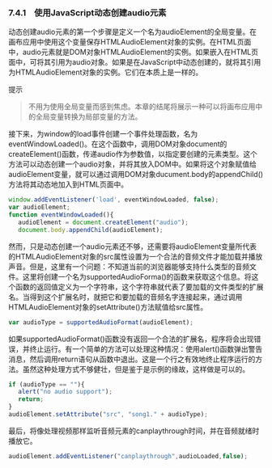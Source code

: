 ### 7.4.1　使用JavaScript动态创建audio元素

动态创建audio元素的第一个步骤是定义一个名为audioElement的全局变量。在画布应用中使用这个变量保存HTMLAudioElement对象的实例。在HTML页面中，audio元素就是DOM对象HTMLAudioElement的实例。如果嵌入在HTML页面中，可将其引用为audio对象。如果是在JavaScript中动态创建的，就将其引用为HTMLAudioElement对象的实例。它们在本质上是一样的。

提示

> 不用为使用全局变量而感到焦虑。本章的结尾将展示一种可以将画布应用中的全局变量转换为局部变量的方法。

接下来，为window的load事件创建一个事件处理函数，名为eventWindowLoaded()。在这个函数中，调用DOM对象document的createElement()函数，传递audio作为参数值，以指定要创建的元素类型。这个方法可以动态创建一个audio对象，并将其放入DOM中。如果将这个对象赋值给audioElement变量，就可以通过调用DOM对象ducument.body的appendChild()方法将其动态地加入到HTML页面中。

```javascript
window.addEventListener('load', eventWindowLoaded, false);
var audioElement;
function eventWindowLoaded(){
　 audioElement = document.createElement("audio");
　 document.body.appendChild(audioElement);
```

然而，只是动态创建一个audio元素还不够，还需要将audioElement变量所代表的HTMLAudioElement对象的src属性设置为一个合法的音频文件才能加载并播放声音。但是，这里有一个问题：不知道当前的浏览器能够支持什么类型的音频文件。这里将创建一个名为supportedAudioForma()的函数来获取这个信息。将这个函数的返回值定义为一个字符串，这个字符串就代表了要加载的文件类型的扩展名。当得到这个扩展名时，就把它和要加载的音频名字连接起来，通过调用HTMLAudioElement对象的setAttribute()方法赋值给src属性。

```javascript
var audioType = supportedAudioFormat(audioElement);
```

如果supportedAudioFormat()函数没有返回一个合法的扩展名，程序将会出现错误，并终止运行。有一个简单的方法可以处理这种情况：使用alert()函数弹出警告消息，然后调用return语句从函数中退出。这是一个行之有效地终止程序运行的方法。虽然这种处理方式不够健壮，但是鉴于是示例的缘故，这样做是可以的。

```javascript
if (audioType == ""){
　 alert("no audio support");
　 return;
}
audioElement.setAttribute("src", "song1." + audioType);
```

最后，将像处理视频那样监听音频元素的canplaythrough时间，并在音频就绪时播放它。

```javascript
audioElement.addEventListener("canplaythrough",audioLoaded,false);
```

